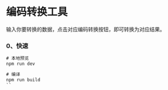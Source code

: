 # 编码转换工具

输入你要转换的数据，点击对应编码转换按钮，即可转换为对应结果。

### 0、快速

```cmd
# 本地预览
npm run dev

# 编译
npm run build
``
